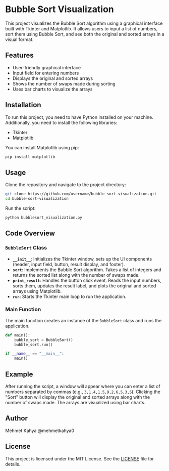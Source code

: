 # Bubble Sort Visualization

This project visualizes the Bubble Sort algorithm using a graphical interface built with Tkinter and Matplotlib. It allows users to input a list of numbers, sort them using Bubble Sort, and see both the original and sorted arrays in a visual format.

## Features

- User-friendly graphical interface
- Input field for entering numbers
- Displays the original and sorted arrays
- Shows the number of swaps made during sorting
- Uses bar charts to visualize the arrays

## Installation

To run this project, you need to have Python installed on your machine. Additionally, you need to install the following libraries:

- Tkinter
- Matplotlib

You can install Matplotlib using pip:

```sh
pip install matplotlib
```

## Usage

Clone the repository and navigate to the project directory:

```sh
git clone https://github.com/username/bubble-sort-visualization.git
cd bubble-sort-visualization
```

Run the script:

```sh
python bubblesort_visualization.py
```

## Code Overview

### `BubbleSort` Class

- **`__init__`**: Initializes the Tkinter window, sets up the UI components (header, input field, button, result display, and footer).
- **`sort`**: Implements the Bubble Sort algorithm. Takes a list of integers and returns the sorted list along with the number of swaps made.
- **`print_result`**: Handles the button click event. Reads the input numbers, sorts them, updates the result label, and plots the original and sorted arrays using Matplotlib.
- **`run`**: Starts the Tkinter main loop to run the application.

### Main Function

The main function creates an instance of the `BubbleSort` class and runs the application.

```python
def main():
    bubble_sort = BubbleSort()
    bubble_sort.run()

if __name__ == "__main__":
    main()
```

## Example

After running the script, a window will appear where you can enter a list of numbers separated by commas (e.g., `3,1,4,1,5,9,2,6,5,3,5`). Clicking the "Sort" button will display the original and sorted arrays along with the number of swaps made. The arrays are visualized using bar charts.

## Author

Mehmet Kahya @mehmetkahya0

## License

This project is licensed under the MIT License. See the [LICENSE](LICENSE) file for details.
